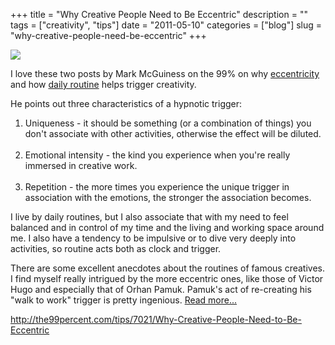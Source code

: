 +++
title = "Why Creative People Need to Be Eccentric"
description = ""
tags = ["creativity", "tips"]
date = "2011-05-10"
categories = ["blog"]
slug = "why-creative-people-need-be-eccentric"
+++



  <div class="notebook-screenshot"><a href="http://the99percent.com/tips/7021/Why-Creative-People-Need-to-Be-Eccentric"><img src="//media.konigi.com/bluga/wt4dc94996a685e_large.jpg"/></a></div><p>I love these two posts by Mark McGuiness on the 99% on why <a href="http://the99percent.com/tips/7021/Why-Creative-People-Need-to-Be-Eccentric">eccentricity</a> and how <a href="http://the99percent.com/tips/7007/How-Mundane-Routines-Produce-Creative-Magic">daily routine</a> helps trigger creativity.</p>

<p>He points out three characteristics of a hypnotic trigger:<br />
<ol><li>Uniqueness - it should be something (or a combination of things) you don't associate with other activities, otherwise the effect will be diluted.</li><br />
<li>Emotional intensity - the kind you experience when you're really immersed in creative work.</li><br />
<li>Repetition - the more times you experience the unique trigger in association with the emotions, the stronger the association becomes.</li></ol></p>

<p>I live by daily routines, but I also associate that with my need to feel balanced and in control of my time and the living and working space around me. I also have a tendency to be impulsive or to dive very deeply into activities, so routine acts both as clock and trigger.</p>

<p>There are some excellent anecdotes about the routines of famous creatives. I find myself really intrigued by the more eccentric ones, like those of Victor Hugo and especially that of Orhan Pamuk. Pamuk's act of re-creating his &quot;walk to work&quot; trigger is pretty ingenious. <a href="http://the99percent.com/tips/7021/Why-Creative-People-Need-to-Be-Eccentric">Read more...</a></p>

    
  <a href="http://the99percent.com/tips/7021/Why-Creative-People-Need-to-Be-Eccentric">http://the99percent.com/tips/7021/Why-Creative-People-Need-to-Be-Eccentric</a>
